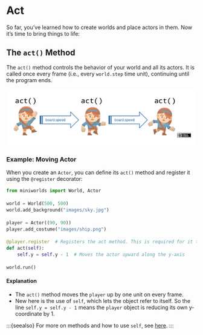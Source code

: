 # Act

So far, you’ve learned how to create worlds and place actors in them.
Now it’s time to bring things to life:

## The `act()` Method

The `act()` method controls the behavior of your world and all its actors.
It is called once every frame (i.e., every `world.step` time unit), continuing until the program ends.

![First Actor](../_images/act.png)

### Example: Moving Actor

When you create an `Actor`, you can define its `act()` method and register it using the `@register` decorator:

```python
from miniworlds import World, Actor

world = World(500, 500)
world.add_background("images/sky.jpg")

player = Actor((90, 90))
player.add_costume("images/ship.png")

@player.register  # Registers the act method. This is required for it to be called regularly.
def act(self):
    self.y = self.y - 1  # Moves the actor upward along the y-axis

world.run()
```

#### Explanation

* The `act()` method moves the `player` up by one unit on every frame.
* New here is the use of `self`, which lets the object refer to itself.
  So the line `self.y = self.y - 1` means the `player` object is reducing its own y-coordinate by 1.

\:::{seealso}
For more on methods and how to use `self`, see [here](api/concept_self.md).
\:::
